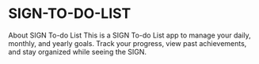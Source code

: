 # SIGN-TO-DO-LIST
About SIGN To-do List  This is a SIGN To-do List app to manage your daily, monthly, and yearly goals. Track your progress, view past achievements, and stay organized while seeing the SIGN.

